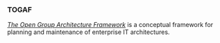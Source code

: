 ### TOGAF

[_The Open Group Architecture Framework_](http://www.opengroup.org/subjectareas/enterprise/togaf) is a conceptual framework for planning and maintenance of enterprise IT architectures.

